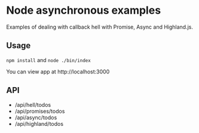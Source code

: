 # Node asynchronous examples
Examples of dealing with callback hell with Promise, Async and Highland.js.

## Usage

``` npm install ``` and ``` node ./bin/index ```

You can view app at http://localhost:3000

## API
* /api/hell/todos
* /api/promises/todos
* /api/async/todos
* /api/highland/todos
